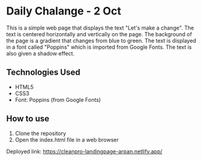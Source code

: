 # Daily Chalange - 2 Oct

This is a simple web page that displays the text "Let's make a change". The text is centered horizontally and vertically on the page. The background of the page is a gradient that changes from blue to green. The text is displayed in a font called "Poppins" which is imported from Google Fonts. The text is also given a shadow effect.

## Technologies Used

- HTML5
- CSS3
- Font: Poppins (from Google Fonts)

## How to use

1. Clone the repository
2. Open the index.html file in a web browser

Deployed link: https://cleanpro-landingpage-arpan.netlify.app/